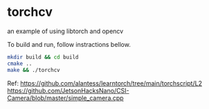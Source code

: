 # torchcv

an example of using libtorch and opencv

To build and run, follow instractions bellow. 

```bash
mkdir build && cd build
cmake ..
make && ./torchcv
```

Ref: https://github.com/alantess/learntorch/tree/main/torchscript/L2  
https://github.com/JetsonHacksNano/CSI-Camera/blob/master/simple_camera.cpp

